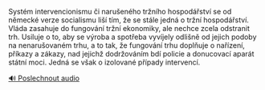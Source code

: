 
Systém intervencionismu či narušeného tržního hospodářství se od německé verze socialismu liší tím, že se stále jedná o tržní hospodářství. Vláda zasahuje do fungování tržní ekonomiky, ale nechce zcela odstranit trh. Usiluje o to, aby se výroba a spotřeba vyvíjely odlišně od jejich podoby na nenarušovaném trhu, a to tak, že fungování trhu doplňuje o nařízení, příkazy a zákazy, nad jejichž dodržováním bdí policie a donucovací aparát státní moci. Jedná se však o izolované případy intervencí.

[🔊 Poslechnout audio](/data/7-paragraphs/audio/chapter_145/para_010-Systm-intervencionismu-i-naruenho-trnho-hosp.mp3)
